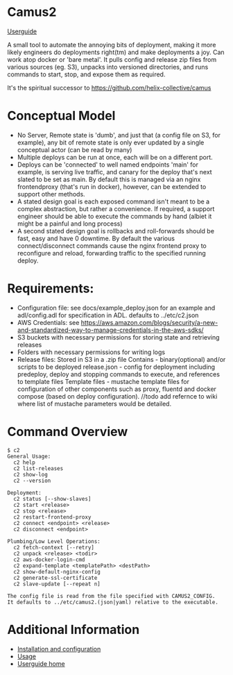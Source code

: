 # Camus2

[Userguide](https://helix-collective.github.io/hx-deploy-tool/docs/1-user-guide.html)

A small tool to automate the annoying bits of deployment, making it more likely engineers do deployments right(tm)
and make deployments a joy. Can work atop docker or 'bare metal'. It pulls config and release zip files from
various sources (eg. S3), unpacks into versioned directories, and runs commands to start, stop, and expose
them as required.

It's the spiritual successor to https://github.com/helix-collective/camus

# Conceptual Model

  - No Server, Remote state is 'dumb', and just that (a config file on S3, for example), any bit of remote state
    is only ever updated by a single conceptual actor (can be read by many)
  - Multiple deploys can be run at once, each will be on a different port.
  - Deploys can be 'connected' to well named endpoints 'main' for example, is serving live traffic, and canary for the   deploy that's next slated to be set as main. By default this is managed via an nginx frontendproxy (that's run in docker), however, can be extended to support other methods.
  - A stated design goal is each exposed command isn't meant to be a complex abstraction, but rather a convenience. If required, a support engineer should be able to execute the commands by hand (albiet it might be a painful and long process)
  - A second stated design goal is rollbacks and roll-forwards should be fast, easy and have 0 downtime. By default the various connect/disconnect commands cause the nginx frontend proxy to reconfigure and reload, forwarding traffic to the specified running deploy.

# Requirements:
 - Configuration file: see docs/example_deploy.json for an example and adl/config.adl for specification in ADL. defaults to ../etc/c2.json
 - AWS Credentials: see https://aws.amazon.com/blogs/security/a-new-and-standardized-way-to-manage-credentials-in-the-aws-sdks/ 
 - S3 buckets with necessary permissions for storing state and retrieving releases
 - Folders with necessary permissions for writing logs
 -  Release files:
    Stored in S3 in a .zip file
    Contains - binary(optional) and/or scripts to be deployed
    release.json - config for deployment including predeploy, deploy and stopping commands to execute, and references to template files 
    Template files - mustache template files for configuration of other components such as proxy, fluentd and docker compose (based on deploy configuration).
//todo add refernce to wiki where list of mustache parameters would be detailed.

# Command Overview

```
$ c2
General Usage:
  c2 help
  c2 list-releases
  c2 show-log
  c2 --version

Deployment:
  c2 status [--show-slaves]
  c2 start <release>
  c2 stop <release>
  c2 restart-frontend-proxy
  c2 connect <endpoint> <release>
  c2 disconnect <endpoint>

Plumbing/Low Level Operations:
  c2 fetch-context [--retry]
  c2 unpack <release> <todir>
  c2 aws-docker-login-cmd
  c2 expand-template <templatePath> <destPath>
  c2 show-default-nginx-config
  c2 generate-ssl-certificate
  c2 slave-update [--repeat n]

The config file is read from the file specified with CAMUS2_CONFIG.
It defaults to ../etc/camus2.(json|yaml) relative to the executable.
```

# Additional Information

- [Installation and configuration](/helix-collective/docs/installation.md)
- [Usage](/helix-collective/docs/help.md)
- [Userguide home](https://helix-collective.github.io/hx-deploy-tool/docs/1-user-guide.html)
